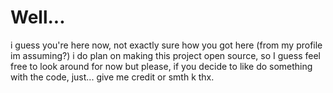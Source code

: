 # Well...

i guess you're here now, not exactly sure how you got here (from my profile im assuming?)
i do plan on making this project open source, so I guess feel free to look around for now
but please, if you decide to like do something with the code, just... give me credit or smth
k thx.
